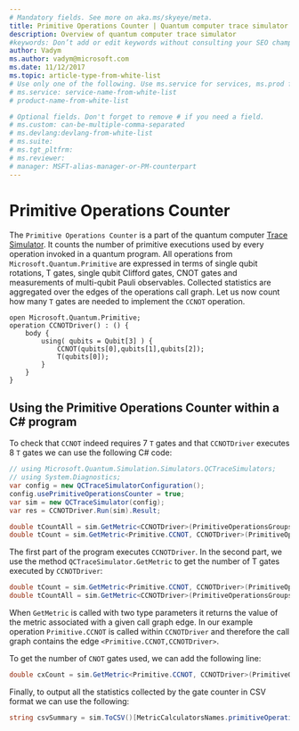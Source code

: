 ```yaml
---
# Mandatory fields. See more on aka.ms/skyeye/meta.
title: Primitive Operations Counter | Quantum computer trace simulator | Microsoft Docs 
description: Overview of quantum computer trace simulator 
#keywords: Don’t add or edit keywords without consulting your SEO champ. 
author: Vadym 
ms.author: vadym@microsoft.com 
ms.date: 11/12/2017 
ms.topic: article-type-from-white-list 
# Use only one of the following. Use ms.service for services, ms.prod for on-prem. Remove the # before the relevant field. 
# ms.service: service-name-from-white-list
# product-name-from-white-list

# Optional fields. Don't forget to remove # if you need a field.
# ms.custom: can-be-multiple-comma-separated
# ms.devlang:devlang-from-white-list
# ms.suite: 
# ms.tgt_pltfrm:
# ms.reviewer:
# manager: MSFT-alias-manager-or-PM-counterpart
---
```


# Primitive Operations Counter	

The `Primitive Operations Counter` is a part of the quantum computer [Trace
Simulator](quantum-computer-trace-simulator-1.md). It counts the number of primitive executions used by
every operation invoked in a quantum program. All operations from
`Microsoft.Quantum.Primitive` are expressed in terms of single qubit rotations,
T gates, single qubit Clifford gates, CNOT gates and measurements of multi-qubit
Pauli observables. Collected statistics are aggregated over the edges of the operations
call graph. Let us now count how many `T` gates are needed to implement the `CCNOT`
operation. 

```qsharp
open Microsoft.Quantum.Primitive;
operation CCNOTDriver() : () {
    body {
        using( qubits = Qubit[3] ) {
            CCNOT(qubits[0],qubits[1],qubits[2]);
            T(qubits[0]);
        } 
    }
}
```

## Using the Primitive Operations Counter within a C# program

To check that `CCNOT` indeed requires 7 `T` gates and that `CCNOTDriver` executes 8 `T` 
gates we can use the following C# code:

```csharp 
// using Microsoft.Quantum.Simulation.Simulators.QCTraceSimulators;
// using System.Diagnostics;
var config = new QCTraceSimulatorConfiguration();
config.usePrimitiveOperationsCounter = true;
var sim = new QCTraceSimulator(config);
var res = CCNOTDriver.Run(sim).Result;

double tCountAll = sim.GetMetric<CCNOTDriver>(PrimitiveOperationsGroupsNames.T);
double tCount = sim.GetMetric<Primitive.CCNOT, CCNOTDriver>(PrimitiveOperationsGroupsNames.T);
```

The first part of the program executes `CCNOTDriver`. In the second part, we use the method
`QCTraceSimulator.GetMetric` to get the number of T gates executed by `CCNOTDriver`: 

```csharp
double tCount = sim.GetMetric<Primitive.CCNOT, CCNOTDriver>(PrimitiveOperationsGroupsNames.T);
double tCountAll = sim.GetMetric<CCNOTDriver>(PrimitiveOperationsGroupsNames.T);
```

When `GetMetric` is called with two type parameters it returns the value of the
metric associated with a given call graph edge. In our example operation
`Primitive.CCNOT` is called within `CCNOTDriver` and therefore the call graph contains
the edge `<Primitive.CCNOT,CCNOTDriver>`. 

To get the number of `CNOT` gates used, we can add the following line:
```csharp
double cxCount = sim.GetMetric<Primitive.CCNOT, CCNOTDriver>(PrimitiveOperationsGroupsNames.CX);
```

Finally, to output all the statistics collected by the gate counter in CSV format we can 
use the following:
```csharp
string csvSummary = sim.ToCSV()[MetricCalculatorsNames.primitiveOperationsCounter];
```
<!---
## See also
The quantum computer [Trace Simulator
](quantum-computer-trace-simulator-1.md) overview
--->